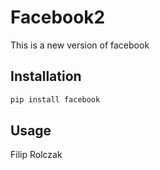 # Facebook2

This is a new version of facebook

## Installation


```bash
pip install facebook
```

## Usage

Filip Rolczak